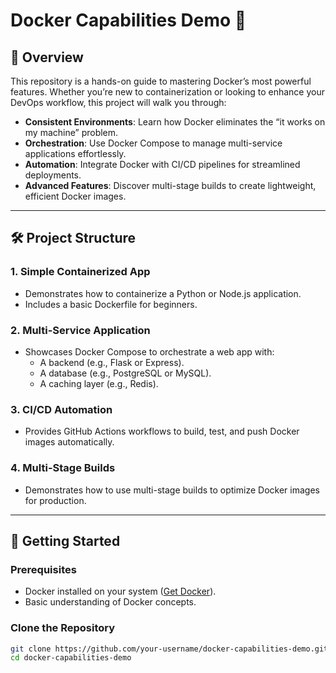 # Docker Capabilities Demo 🐳

## 🚀 Overview

This repository is a hands-on guide to mastering Docker’s most powerful features. Whether you’re new to containerization or looking to enhance your DevOps workflow, this project will walk you through:
- **Consistent Environments**: Learn how Docker eliminates the “it works on my machine” problem.
- **Orchestration**: Use Docker Compose to manage multi-service applications effortlessly.
- **Automation**: Integrate Docker with CI/CD pipelines for streamlined deployments.
- **Advanced Features**: Discover multi-stage builds to create lightweight, efficient Docker images.

---

## 🛠️ Project Structure

### 1. **Simple Containerized App**
   - Demonstrates how to containerize a Python or Node.js application.
   - Includes a basic Dockerfile for beginners.

### 2. **Multi-Service Application**
   - Showcases Docker Compose to orchestrate a web app with:
     - A backend (e.g., Flask or Express).
     - A database (e.g., PostgreSQL or MySQL).
     - A caching layer (e.g., Redis).

### 3. **CI/CD Automation**
   - Provides GitHub Actions workflows to build, test, and push Docker images automatically.

### 4. **Multi-Stage Builds**
   - Demonstrates how to use multi-stage builds to optimize Docker images for production.

---

## 🔧 Getting Started

### Prerequisites
- Docker installed on your system ([Get Docker](https://www.docker.com/products/docker-desktop)).
- Basic understanding of Docker concepts.

### Clone the Repository
```bash
git clone https://github.com/your-username/docker-capabilities-demo.git
cd docker-capabilities-demo
